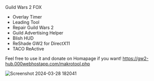 Guild Wars 2 FOX

- Overlay Timer
- Leading Tool
- Repair Guild Wars 2
- Guild Advertising Helper
- Blish HUD
- ReShade GW2 for DirectX11
- TACO ReActive

Feel free to use it and donate on Homapage if you want!
https://gw2-hub.000webhostapp.com/makrotool.php



![Screenshot 2024-03-28 182041](https://github.com/Catnoid/GW2FOX/assets/67755545/39c4f1fb-c629-40ab-97a9-98f8bf7f7460)



